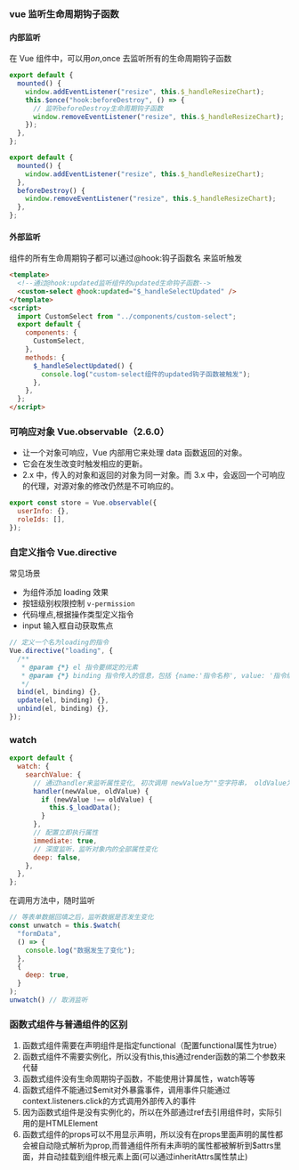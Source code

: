 ### vue 监听生命周期钩子函数

#### 内部监听

在 Vue 组件中，可以用$on,$once 去监听所有的生命周期钩子函数

```js
export default {
  mounted() {
    window.addEventListener("resize", this.$_handleResizeChart);
    this.$once("hook:beforeDestroy", () => {
      // 监听beforeDestroy生命周期钩子函数
      window.removeEventListener("resize", this.$_handleResizeChart);
    });
  },
};

export default {
  mounted() {
    window.addEventListener("resize", this.$_handleResizeChart);
  },
  beforeDestroy() {
    window.removeEventListener("resize", this.$_handleResizeChart);
  },
};
```

#### 外部监听

组件的所有生命周期钩子都可以通过@hook:钩子函数名 来监听触发

```html
<template>
  <!--通过@hook:updated监听组件的updated生命钩子函数-->
  <custom-select @hook:updated="$_handleSelectUpdated" />
</template>
<script>
  import CustomSelect from "../components/custom-select";
  export default {
    components: {
      CustomSelect,
    },
    methods: {
      $_handleSelectUpdated() {
        console.log("custom-select组件的updated钩子函数被触发");
      },
    },
  };
</script>
```

### 可响应对象 Vue.observable（2.6.0）

- 让一个对象可响应，Vue 内部用它来处理 data 函数返回的对象。
- 它会在发生改变时触发相应的更新。
- 2.x 中，传入的对象和返回的对象为同一对象。而 3.x 中，会返回一个可响应的代理，对源对象的修改仍然是不可响应的。

```js
export const store = Vue.observable({
  userInfo: {},
  roleIds: [],
});
```

### 自定义指令 Vue.directive

常见场景

- 为组件添加 loading 效果
- 按钮级别权限控制 `v-permission`
- 代码埋点,根据操作类型定义指令
- input 输入框自动获取焦点

```js
// 定义一个名为loading的指令
Vue.directive("loading", {
  /**
   * @param {*} el 指令要绑定的元素
   * @param {*} binding 指令传入的信息，包括 {name:'指令名称', value: '指令绑定的值',arg: '指令参数 v-bind:text 对应 text'}
   */
  bind(el, binding) {},
  update(el, binding) {},
  unbind(el, binding) {},
});
```

### watch

```js
export default {
  watch: {
    searchValue: {
      // 通过handler来监听属性变化, 初次调用 newValue为""空字符串， oldValue为 undefined
      handler(newValue, oldValue) {
        if (newValue !== oldValue) {
          this.$_loadData();
        }
      },
      // 配置立即执行属性
      immediate: true,
      // 深度监听，监听对象内的全部属性变化
      deep: false,
    },
  },
};
```

在调用方法中，随时监听

```js
// 等表单数据回填之后，监听数据是否发生变化
const unwatch = this.$watch(
  "formData",
  () => {
    console.log("数据发生了变化");
  },
  {
    deep: true,
  }
);
unwatch() // 取消监听
```

### 函数式组件与普通组件的区别

1. 函数式组件需要在声明组件是指定functional（配置functional属性为true）
2. 函数式组件不需要实例化，所以没有this,this通过render函数的第二个参数来代替
3. 函数式组件没有生命周期钩子函数，不能使用计算属性，watch等等
4. 函数式组件不能通过$emit对外暴露事件，调用事件只能通过context.listeners.click的方式调用外部传入的事件
5. 因为函数式组件是没有实例化的，所以在外部通过ref去引用组件时，实际引用的是HTMLElement
6. 函数式组件的props可以不用显示声明，所以没有在props里面声明的属性都会被自动隐式解析为prop,而普通组件所有未声明的属性都被解析到$attrs里面，并自动挂载到组件根元素上面(可以通过inheritAttrs属性禁止)
